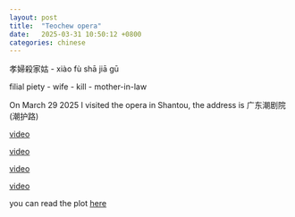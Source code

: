 ```yaml
---
layout: post
title:  "Teochew opera"
date:   2025-03-31 10:50:12 +0800
categories: chinese
---
```

孝婦殺家姑 - xiào fù shā jiā ɡū

filial piety - wife - kill - mother-in-law  

On March 29 2025 I visited the opera in Shantou, the address is 广东潮剧院(潮护路)

[video](https://www.bilibili.com/video/BV1p64y1Y7aw/)

[video](https://www.gdtv.cn/tv/6318f82adffd1f6016938eb766f3460a)

[video](https://www.bilibili.com/video/BV1oXtkeyELJ?spm_id_from=333.788.videopod.episodes&p=7)

[video](https://www.youtube.com/watch?v=gLmNTSa8iGI)

you can read the plot [here](https://baike.baidu.com/item/孝婦殺家姑/20355058) 

